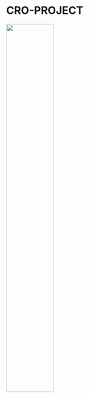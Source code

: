 # CRO-PROJECT






<img src="[https://user-images.githubusercontent.com/16319829/81180309-2b51f000-8fee-11ea-8a78-ddfe8c3412a7.png](https://github.com/jquintanac/CRO-PROJECT/blob/main/img/control.gif?raw=true)" width=50% height=50%>

